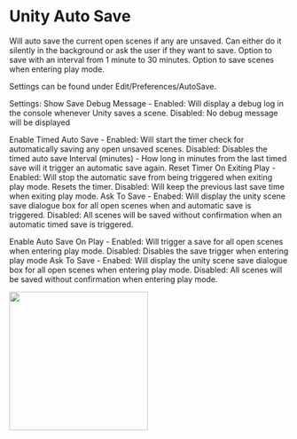 # Unity Auto Save

Will auto save the current open scenes if any are unsaved. Can either do it silently in the background or ask the user if they want to save. Option to save with an interval from 1 minute to 30 minutes. Option to save scenes when entering play mode.

Settings can be found under Edit/Preferences/AutoSave.

Settings: Show Save Debug Message - Enabled: Will display a debug log in the console whenever Unity saves a scene. Disabled: No debug message will be displayed

Enable Timed Auto Save - Enabled: Will start the timer check for automatically saving any open unsaved scenes. Disabled: Disables the timed auto save Interval (minutes) - How long in minutes from the last timed save will it trigger an automatic save again. Reset Timer On Exiting Play - Enabled: Will stop the automatic save from being triggered when exiting play mode. Resets the timer. Disabled: Will keep the previous last save time when exiting play mode. Ask To Save - Enabed: Will display the unity scene save dialogue box for all open scenes when and automatic save is triggered. Disabled: All scenes will be saved without confirmation when an automatic timed save is triggered.

Enable Auto Save On Play - Enabled: Will trigger a save for all open scenes when entering play mode. Disabled: Disables the save trigger when entering play mode Ask To Save - Enabed: Will display the unity scene save dialogue box for all open scenes when entering play mode. Disabled: All scenes will be saved without confirmation when entering play mode.

[<img src="https://i.imgur.com/ah4tHKo.png" width="250"/>](https://matzzteg.github.io/UnityAutoSave/)
